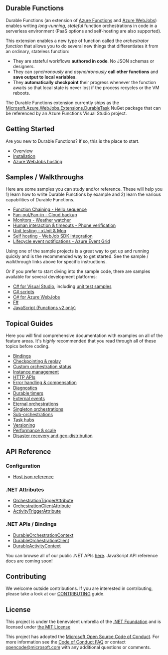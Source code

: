 ## Durable Functions

Durable Functions (an extension of [Azure Functions](https://functions.azure.com) and [Azure WebJobs](https://docs.microsoft.com/en-us/azure/app-service/web-sites-create-web-jobs)) enables writing *long-running*, *stateful* function orchestrations in code in a serverless environment (PaaS options and self-hosting are also supported).

This extension enables a new type of function called the *orchestrator function* that allows you to do several new things that differentiates it from an ordinary, stateless function:
* They are stateful workflows **authored in code**. No JSON schemas or designers.
* They can *synchronously* and *asynchronously* **call other functions** and **save output to local variables**.
* They **automatically checkpoint** their progress whenever the function awaits so that local state is never lost if the process recycles or the VM reboots.

The Durable Functions extension currently ships as the [Microsoft.Azure.WebJobs.Extensions.DurableTask](https://www.nuget.org/packages/Microsoft.Azure.WebJobs.Extensions.DurableTask) NuGet package that can be referenced by an Azure Functions Visual Studio project.

## Getting Started
Are you new to Durable Functions? If so, this is the place to start.
* [Overview](https://docs.microsoft.com/en-us/azure/azure-functions/durable-functions-overview)
* [Installation](https://docs.microsoft.com/en-us/azure/azure-functions/durable-functions-install)
* [Azure WebJobs hosting]()

## Samples / Walkthroughs
Here are some samples you can study and/or reference. These will help you 1) learn how to write Durable Functions by example and 2) learn the various capabilities of Durable Functions.
* [Function Chaining - Hello sequence](https://docs.microsoft.com/en-us/azure/azure-functions/durable-functions-sequence)
* [Fan-out/Fan-in - Cloud backup](https://docs.microsoft.com/en-us/azure/azure-functions/durable-functions-cloud-backup)
* [Monitors - Weather watcher](https://docs.microsoft.com/en-us/azure/azure-functions/durable-functions-monitor)
* [Human interaction & timeouts - Phone verification](https://docs.microsoft.com/en-us/azure/azure-functions/durable-functions-phone-verification)
* [Unit testing - xUnit & Moq](https://docs.microsoft.com/en-us/azure/azure-functions/durable-functions-unit-testing)
* [Self hosting - WebJob SDK integration](https://docs.microsoft.com/en-us/azure/azure-functions/durable-functions-webjobs-sdk)
* [Lifecycle event notifications - Azure Event Grid](https://docs.microsoft.com/en-us/azure/azure-functions/durable-functions-event-publishing)

Using one of the sample projects is a great way to get up and running quickly and is the recommended way to get started. See the sample / walkthrough links above for specific instructions.

Or if you prefer to start diving into the sample code, there are samples available for several development platforms:
* [C# for Visual Studio](./samples/precompiled), including [unit test samples](./samples/VSSample.Tests)
* [C# scripts](./samples/csx)
* [C# for Azure WebJobs](./samples/webjobssdk)
* [F#](./samples/fsharp)
* [JavaScript (Functions v2 only)](./samples/javascript)

## Topical Guides
Here you will find comprehensive documentation with examples on all of the feature areas. It's *highly* recommended that you read through all of these topics before coding.
* [Bindings](https://docs.microsoft.com/en-us/azure/azure-functions/durable-functions-bindings)
* [Checkpointing & replay](https://docs.microsoft.com/en-us/azure/azure-functions/durable-functions-checkpointing-and-replay)
* [Custom orchestration status](https://docs.microsoft.com/en-us/azure/azure-functions/durable-functions-custom-orchestration-status)
* [Instance management](https://docs.microsoft.com/en-us/azure/azure-functions/durable-functions-instance-management)
* [HTTP APIs](https://docs.microsoft.com/en-us/azure/azure-functions/durable-functions-http-api)
* [Error handling & compensation](https://docs.microsoft.com/en-us/azure/azure-functions/durable-functions-error-handling)
* [Diagnostics](https://docs.microsoft.com/en-us/azure/azure-functions/durable-functions-diagnostics)
* [Durable timers](https://docs.microsoft.com/en-us/azure/azure-functions/durable-functions-timers)
* [External events](https://docs.microsoft.com/en-us/azure/azure-functions/durable-functions-external-events)
* [Eternal orchestrations](https://docs.microsoft.com/en-us/azure/azure-functions/durable-functions-eternal-orchestrations)
* [Singleton orchestrations](https://docs.microsoft.com/en-us/azure/azure-functions/durable-functions-singletons)
* [Sub-orchestrations](https://docs.microsoft.com/en-us/azure/azure-functions/durable-functions-sub-orchestrations)
* [Task hubs](https://docs.microsoft.com/en-us/azure/azure-functions/durable-functions-task-hubs)
* [Versioning](https://docs.microsoft.com/en-us/azure/azure-functions/durable-functions-versioning)
* [Performance & scale](https://docs.microsoft.com/en-us/azure/azure-functions/durable-functions-perf-and-scale)
* [Disaster recovery and geo-distribution](https://docs.microsoft.com/en-us/azure/azure-functions/durable-functions-disaster-recovery-geo-distribution)
 
## API Reference

### Configuration
* [Host.json reference](https://docs.microsoft.com/en-us/azure/azure-functions/functions-host-json#durabletask)
### .NET Attributes
* [OrchestrationTriggerAttribute](https://azure.github.io/azure-functions-durable-extension/api/Microsoft.Azure.WebJobs.OrchestrationTriggerAttribute.html)
* [OrchestrationClientAttribute](https://azure.github.io/azure-functions-durable-extension/api/Microsoft.Azure.WebJobs.OrchestrationClientAttribute.html)
* [ActivityTriggerAttribute](https://azure.github.io/azure-functions-durable-extension/api/Microsoft.Azure.WebJobs.ActivityTriggerAttribute.html)

### .NET APIs / Bindings
* [DurableOrchestrationContext](https://azure.github.io/azure-functions-durable-extension/api/Microsoft.Azure.WebJobs.DurableOrchestrationContext.html)
* [DurableOrchestrationClient](https://azure.github.io/azure-functions-durable-extension/api/Microsoft.Azure.WebJobs.DurableOrchestrationClient.html)
* [DurableActivityContext](https://azure.github.io/azure-functions-durable-extension/api/Microsoft.Azure.WebJobs.DurableActivityContext.html)

You can browse all of our public .NET APIs [here](https://azure.github.io/azure-functions-durable-extension/api/Microsoft.Azure.WebJobs.html). JavaScript API reference docs are coming soon!

## Contributing

We welcome outside contributions. If you are interested in contributing, please take a look at our [CONTRIBUTING](./CONTRIBUTING.md) guide.

## License

This project is under the benevolent umbrella of the [.NET Foundation](http://www.dotnetfoundation.org/) and is licensed under [the MIT License](https://github.com/Azure/azure-webjobs-sdk/blob/master/LICENSE.txt)

This project has adopted the [Microsoft Open Source Code of Conduct](https://opensource.microsoft.com/codeofconduct/). For more information see the [Code of Conduct FAQ](https://opensource.microsoft.com/codeofconduct/faq/) or contact [opencode@microsoft.com](mailto:opencode@microsoft.com) with any additional questions or comments.

